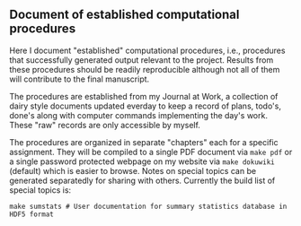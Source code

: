 ## Document of established computational procedures

Here I document "established" computational procedures, i.e., procedures
that successfully generated output relevant to the project. Results from these 
procedures should be readily reproducible although not all of them will contribute 
to the final manuscript. 

The procedures are established from my Journal at Work, a collection of 
dairy style documents updated everday to keep a record of plans, todo's, done's along 
with computer commands implementing the day's work. These "raw" records are only
accessible by myself.

The procedures are organized in separate "chapters" each for a specific
assignment. They will be compiled to a single PDF document via `make pdf` or
a single password protected webpage on my website via `make dokuwiki` 
(default) which is easier to browse. Notes on special topics can be generated
separatedly for sharing with others. Currently the build list of special topics
is:

```
make sumstats # User documentation for summary statistics database in HDF5 format
``` 